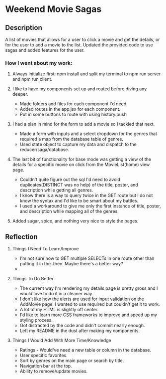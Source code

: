 # Weekend Movie Sagas

## Description

A list of movies that allows for a user to click a movie and get the details, or for the user to add a movie to the list.  Updated the provided code to use sagas and added features for the user.

### How I went about my work:

1.  Always initialize first:  npm install and split my terminal to npm run server and npm run client.

2.  I like to have my components set up and routed before diving any deeper.

    *   Made folders and files for each component I'd need.
    *   Added routes in the app.jsx for each component.
    *   Put in some buttons to route with using history.push

3.  I had a plan in mind for the form to add a movie so I tackled that next.

    *   Made a form with inputs and a select dropdown for the genres that required a map from the database table of genres.
    *   Used state object to capture my data and dispatch to the reducer/saga/database.

4.  The last bit of functionality for base mode was getting a view of the details for a specific movie on click from the MovieList(home) view page.

    *  Couldn't quite figure out the sql I'd need to avoid duplicates(DISTINCT was no help) of the title, poster, and description while getting all genres.
    *  I know there is a way to query twice in the GET route but I do not know the syntax and I'd like to be smart about my battles.
    *  I used a workaround to give me only the first instance of title, poster, and description while mapping all of the genres.

5.  Added sugar, spice, and nothing very nice to style the pages.


## Reflection

1.  Things I Need To Learn/Improve

    *   I'm not sure how to GET multiple SELECTs in one route other than putting it in the .then.  Maybe there's a better way?
    *   

2.  Things To Do Better

    *   The current way I'm rendering my details page is pretty gross and I would love to do it in a cleaner way.
    *   I don't like how the alerts are used for input validation on the AddMovie page.  I wanted to use required but couldn't get it to work. 
    *   A lot of my HTML is slightly off center.
    *   I'd like to learn more CSS frameworks to improve and speed up my styling process.
    *   Got distracted by the code and didn't commit nearly enough.
    *   Left my README in the dust after making my components.

3.  Things I Would Add With More Time/Knowledge

    *   Ratings - Would've need a new table or column in the database. 
    *   User specific favorites.
    *   Sort by genres on the main page or search by title.
    *   Navigation bar at the top.
    *   Ability to remove/update movies.
